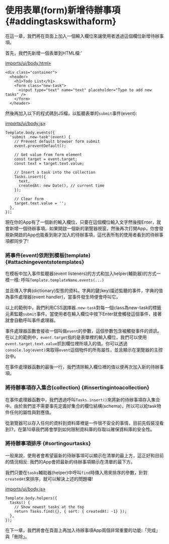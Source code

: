 # 使用表單\(form\)新增待辦事項 {#addingtaskswithaform}

在這一章，我們將在頁面上加入一個輸入欄位來讓使用者透過這個欄位新增待辦事項。

首先，我們先新增一個表單到HTML檔:'

[imports/ui/body.html»](https://github.com/meteor/simple-todos/commit/06fc0de9e7665c11170f69f7df069229fa99330f)

```
<div class="container">
  <header>
    <h1>Todo List</h1>
    <form class="new-task">
      <input type="text" name="text" placeholder="Type to add new tasks" />
    </form>
  </header>
```

然後再加入以下的程式碼到JS檔，以監聽表單的`submit`事件\(event\):

[imports/ui/body.js»](https://github.com/meteor/simple-todos/commit/2fd36714d6494f4fb1bf99d1aefbc9a10dfde350)

```
Template.body.events({
  'submit .new-task'(event) {
    // Prevent default browser form submit
    event.preventDefault();

    // Get value from form element
    const target = event.target;
    const text = target.text.value;

    // Insert a task into the collection
    Tasks.insert({
      text,
      createdAt: new Date(), // current time
    });

    // Clear form
    target.text.value = '';
  },
});
```

現在你的App有了一個新的輸入欄位，只要在這個欄位輸入文字然後按Enter，就會新增一個待辦事項。如果開啟一個新的瀏覽器視窗，然後再次打開App，你會發現新開啟的App也能看到剛才加入的待辦事項，這代表所有的使用者看到的待辦事項都同步了!

### 將事件\(event\)依附到模板\(template\) {#attachingeventstotemplates}

在模板中加入事件監聽器\(event listeners\)的方式和加入helper\(輔助器\)的方式一模一樣: 呼叫`Template.templateName.events(...)`

並且傳入字典\(dictionary\)型態的資料。字典的鍵\(key\)描述監聽的事件，字典的值為事件處理器\(event handler\)，當事件發生時便會呼叫它。

以上的範例中，我們利用CSS選擇器`.new-task`對每一個class為new-task的標籤元素監聽`submit`事件。當使用者在輸入欄位中按下Enter就會觸發這個事件，接著就會自動呼叫事件處理器。

事件處理器函數會接收一個叫做`event`的參數，這個參數包含被觸發事件的資訊。在以上的範例中，`event.target`指的是表單裡的輸入欄位，我們可以使用`event.target.text.value`抓到欄位裡所填入的值。你可以透過`console.log(event)`來取得`event`這個物件的所有屬性，並且顯示在瀏覽器的主控台中。

在事件處理器函數的最後一行，我們清除輸入欄位裡的值以便再次加入新的待辦事項。

### 將待辦事項存入集合\(collection\) {#insertingintoacollection}

在事件處理器函數中，我們透過呼叫`Tasks.insert()`來將新的待辦事項存入集合中。由於我們並不需要事先定義好集合的欄位結構\(schema\)，所以可以給task物件任何的屬性與對應值。

從瀏覽器可以存入任何的資料到資料庫裡是一件很不安全的事情，目前先假裝沒看到\(?，在第10章我們將會學到如何限制資料庫的存取以確保資料庫的安全性。

### 將待辦事項排序 {#sortingourtasks}

一般來說，使用者會希望最新的待辦事項可以顯示在清單的最上方，這正好和目前的情況相反: 我們的App會把最新的待辦事項顯示在清單的最下方。

我們只要在`tasks`輔助器\(helper\)中呼叫`find`時傳入用來排序的參數，針對`createdAt`來排序，就可以解決上述的問題囉!

[imports/ui/body.js»](https://github.com/meteor/simple-todos/commit/3706dd75816a2a0ac525aa79acdb75f622e64d5a)

```
Template.body.helpers({
  tasks() {
    // Show newest tasks at the top
    return Tasks.find({}, { sort: { createdAt: -1} });
  },
});
```

在下一章，我們將會在頁面上再加入待辦事項App兩個非常重要的功能:「完成」與「刪除」。

